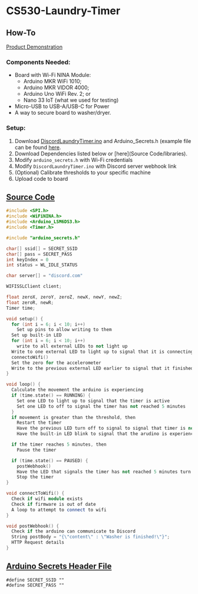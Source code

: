 # CS530-Laundry-Timer

## How-To
[Product Demonstration](https://youtu.be/teNc_26mirE)

### Components Needed:
- Board with Wi-Fi NINA Module:
  - Arduino MKR WiFi 1010;
  - Arduino MKR VIDOR 4000;
  - Arduino Uno WiFi Rev. 2; or
  - Nano 33 IoT (what we used for testing)
- Micro-USB to USB-A/USB-C for Power
- A way to secure board to washer/dryer.

### Setup:
1. Download [DiscordLaundryTimer.ino](DiscordLaundryTimer/DiscordLaundryTimer.ino) and Arduino_Secrets.h (example file can be found [here](DiscordLaundryTimer/arduino_secrets.h.example.h).
2. Download Dependencies listed below or [here](Source Code/libraries).
3. Modify `arduino_secrets.h` with Wi-Fi credentials
4. Modify `DiscordLaundryTimer.ino` with Discord server webhook link
5. (Optional) Calibrate thresholds to your specific machine
6. Upload code to board

## [Source Code](DiscordLaundryTimer/DiscordLaundryTimer.ino)
```c++
#include <SPI.h>
#include <WiFiNINA.h>
#include <Arduino_LSM6DS3.h>
#include <Timer.h>

#include "arduino_secrets.h"

char[] ssid[] = SECRET_SSID
char[] pass = SECRET_PASS
int keyIndex = 0
int status = WL_IDLE_STATUS

char server[] = "discord.com"

WIFISSLClient client;

float zeroX, zeroY, zeroZ, newX, newY, newZ;
float zeroR, newR;
Timer time;

void setup() {
  for (int i = 6; i < 10; i++) 
    Set up pins to allow writing to them
  Set up built-in LED
  for (int i = 6; i < 10; i++)
    write to all external LEDs to not light up
  Write to one external LED to light up to signal that it is connecting to the internet
  connectoWifi()
  Set the zero for the accelerometer
  Write to the previous external LED earlier to signal that it finished connecting to the internet
}

void loop() {
  Calculate the movement the arduino is experiencing
  if (time.state() == RUNNING) {
    Set one LED to light up to signal that the timer is active
    Set one LED to off to signal the timer has not reached 5 minutes
  }
  if movement is greater than the threshold, then
    Restart the timer
    Have the previous LED turn off to signal to signal that timer is not active
    Have the built-in LED blink to signal that the arudino is experiencing significant movement.

  if the timer reaches 5 minutes, then
    Pause the timer

  if (time.state() == PAUSED) {
    postWebhook()
    Have the LED that signals the timer has not reached 5 minutes turn on
    Stop the timer
}

void connectToWifi() {
  Check if wifi module exists
  Check if firmware is out of date
  A loop to attempt to connect to wifi
}

void postWebhook() {
  Check if the arduino can communicate to Discord
  String postBody = "{\"content\" : \"Washer is finished!\"}";
  HTTP Request details
}
```
## [Arduino Secrets Header File](DiscordLaundryTimer/arduino_secrets.h.example.h)
```
#define SECRET_SSID ""
#define SECRET_PASS ""
```
